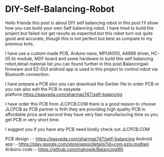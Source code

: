 # DIY-Self-Balancing-Robot
Hello friends this post is about DIY self balancing robot in this post I’ll show how you can build your own Self balancing robot.
I have tried to build the project but failed not get results as expected.but this robot turn out quite good and accurate, though this is not perfect but best as compare to my previous bots.

I have use a custom made PCB, Arduno nano, MPU6050, A4988 driver, HC-05 bt module, MDF board and some hardware to build this self balancing robot,detail material list you can found further in this post.Balancingwii firmware and EZ-GUI android app is used in this project to control robot via Bluetooth connection.

I have prepare a PCB also you can download the Gerber file to order PCB or you can also edit the PCB in easyeda platform.https://easyeda.com/sharmaz747/self-balancing

I have order this PCB from JLCPCB.COM there is a good reason to choose JLCPCB as PCB partner is firth they are providing high quality PCB in affordable price and second they have very fast manufacturing time so you get PCB in very short time.

I suggest you if you have any PCB need kindly check out JLCPCB.COM

PCB design : - https://easyeda.com/sharmaz747/self-balancing
Android app :- https://play.google.com/store/apps/details?id=com.ezio.multiwii
Arduino code :- https://github.com/mahowik/BalancingWii

